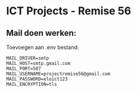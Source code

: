 # ICT Projects - Remise 56

## Mail doen werken:

Toevoegen aan .env bestand:
```
MAIL_DRIVER=smtp
MAIL_HOST=smtp.gmail.com
MAIL_PORT=587
MAIL_USERNAME=projectremise56@gmail.com
MAIL_PASSWORD=eloict123
MAIL_ENCRYPTION=tls
```
